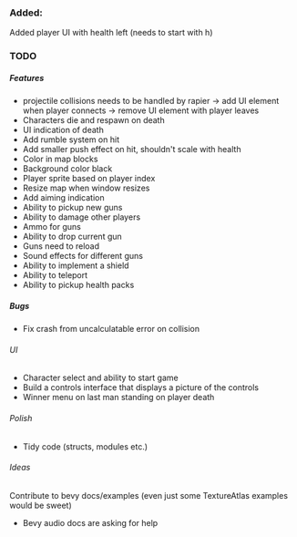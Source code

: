 ### Added:
Added player UI with health left (needs to start with h)

### TODO


##### Features
- projectile collisions needs to be handled by rapier
 -> add UI element when player connects
 -> remove UI element with player leaves
- Characters die and respawn on death
- UI indication of death
- Add rumble system on hit
- Add smaller push effect on hit, shouldn't scale with health
- Color in map blocks
- Background color black
- Player sprite based on player index
- Resize map when window resizes
- Add aiming indication
- Ability to pickup new guns
- Ability to damage other players
- Ammo for guns
- Ability to drop current gun
- Guns need to reload
- Sound effects for different guns
- Ability to implement a shield
- Ability to teleport
- Ability to pickup health packs

##### Bugs
- Fix crash from uncalculatable error on collision

###### UI
- Character select and ability to start game
- Build a controls interface that displays a picture of the controls
- Winner menu on last man standing on player death

###### Polish
- Tidy code (structs, modules etc.)

###### Ideas
Contribute to bevy docs/examples (even just some TextureAtlas examples would be sweet)
- Bevy audio docs are asking for help

